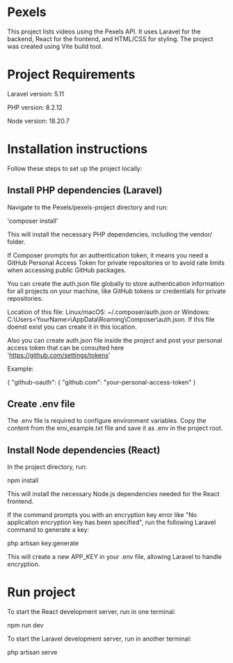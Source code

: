 # Pexels
This project lists videos using the Pexels API. It uses Laravel for the backend, React for the frontend, and HTML/CSS for styling. The project was created using Vite build tool.

# Project Requirements
Laravel version: 5.11

PHP version: 8.2.12

Node version: 18.20.7

# Installation instructions

Follow these steps to set up the project locally:

## Install PHP dependencies (Laravel)
Navigate to the Pexels/pexels-project directory and run:

'composer install'

This will install the necessary PHP dependencies, including the vendor/ folder.

If Composer prompts for an authentication token, it means you need a GitHub Personal Access Token for private repositories or to avoid rate limits when accessing public GitHub packages.

You can create the auth.json file globally to store authentication information for all projects on your machine, like GitHub tokens or credentials for private repositories.

Location of this file: Linux/macOS: ~/.composer/auth.json or Windows: C:\Users\<YourName>\AppData\Roaming\Composer\auth.json. If this file doenst exist you can create it in this location.

Also you can create auth.json file inside the project and post your personal access token that can be consulted here 'https://github.com/settings/tokens'

Example:

{
  "github-oauth": {
    "github.com": "your-personal-access-token"
}

## Create .env file
The .env file is required to configure environment variables. Copy the content from the env_example.txt file and save it as .env in the project root.

## Install Node dependencies (React)
In the project directory, run:

npm install

This will install the necessary Node.js dependencies needed for the React frontend.

If the command prompts you with an encryption key error like "No application encryption key has been specified", run the following Laravel command to generate a key:

php artisan key:generate

This will create a new APP_KEY in your .env file, allowing Laravel to handle encryption.

# Run project

To start the React development server, run in one terminal:

npm run dev

To start the Laravel development server, run in another terminal:

php artisan serve
